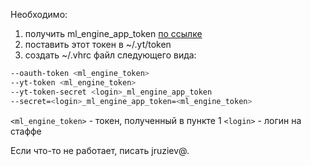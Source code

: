 Необходимо:
1) получить ml_engine_app_token <a href="https://oauth.yandex-team.ru/authorize?response_type=token&client_id=37053ffeeb0b4099bafd84242d5850a5"> по ссылке </a>
2) поставить этот токен в ~/.yt/token
3) создать ~/.vhrc файл следующего вида:
```bash
--oauth-token <ml_engine_token>
--yt-token <ml_engine_token>
--yt-token-secret <login>_ml_engine_app_token
--secret=<login>_ml_engine_app_token=<ml_engine_token>
```
`<ml_engine_token>` - токен, полученный в пункте 1
`<login>` - логин на стаффе

Если что-то не работает, писать jruziev@.
